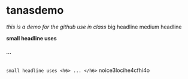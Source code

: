 # tanasdemo

*this is a demo for the github use in class*
 big headline
 medium headline

 **small headline uses <h6> ... </h6>**

```small headline uses <h6> ... </h6>```
noice3locihe4cfhi4o

